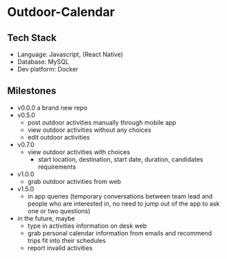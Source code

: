 # Outdoor-Calendar
## Tech Stack
- Language: Javascript, (React Native)
- Database: MySQL
- Dev platform: Docker

## Milestones
- v0.0.0 a brand new repo 
- v0.5.0
  - post outdoor activities manually through mobile app
  - view outdoor activities without any choices
  - edit outdoor activities
- v0.7.0
  - view outdoor activities with choices
    - start location, destination, start date, duration, candidates requirements
- v1.0.0
  - grab outdoor activities from web
- v1.5.0
  - in app queries (temporary conversations between team lead and people who are interested in, no need to jump out of the app to ask one or two questions)
- in the future, maybe
  - type in activities information on desk web
  - grab personal calendar information from emails and recommend trips fit into their schedules
  - report invalid activities

